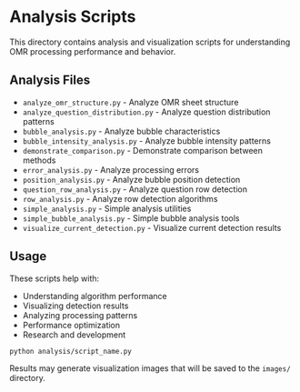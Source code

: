 # Analysis Scripts

This directory contains analysis and visualization scripts for understanding OMR processing performance and behavior.

## Analysis Files

- `analyze_omr_structure.py` - Analyze OMR sheet structure
- `analyze_question_distribution.py` - Analyze question distribution patterns
- `bubble_analysis.py` - Analyze bubble characteristics
- `bubble_intensity_analysis.py` - Analyze bubble intensity patterns
- `demonstrate_comparison.py` - Demonstrate comparison between methods
- `error_analysis.py` - Analyze processing errors
- `position_analysis.py` - Analyze bubble position detection
- `question_row_analysis.py` - Analyze question row detection
- `row_analysis.py` - Analyze row detection algorithms
- `simple_analysis.py` - Simple analysis utilities
- `simple_bubble_analysis.py` - Simple bubble analysis tools
- `visualize_current_detection.py` - Visualize current detection results

## Usage

These scripts help with:
- Understanding algorithm performance
- Visualizing detection results
- Analyzing processing patterns
- Performance optimization
- Research and development

```bash
python analysis/script_name.py
```

Results may generate visualization images that will be saved to the `images/` directory.